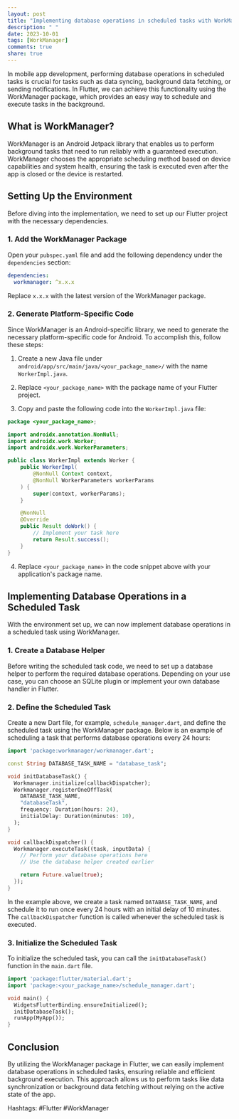 ```yaml
---
layout: post
title: "Implementing database operations in scheduled tasks with WorkManager in Flutter"
description: " "
date: 2023-10-01
tags: [WorkManager]
comments: true
share: true
---
```


In mobile app development, performing database operations in scheduled tasks is crucial for tasks such as data syncing, background data fetching, or sending notifications. In Flutter, we can achieve this functionality using the WorkManager package, which provides an easy way to schedule and execute tasks in the background.

## What is WorkManager?

WorkManager is an Android Jetpack library that enables us to perform background tasks that need to run reliably with a guaranteed execution. WorkManager chooses the appropriate scheduling method based on device capabilities and system health, ensuring the task is executed even after the app is closed or the device is restarted.

## Setting Up the Environment

Before diving into the implementation, we need to set up our Flutter project with the necessary dependencies.

### 1. Add the WorkManager Package

Open your `pubspec.yaml` file and add the following dependency under the `dependencies` section:

```yaml
dependencies:
  workmanager: ^x.x.x
```

Replace `x.x.x` with the latest version of the WorkManager package.

### 2. Generate Platform-Specific Code

Since WorkManager is an Android-specific library, we need to generate the necessary platform-specific code for Android. To accomplish this, follow these steps:

1. Create a new Java file under `android/app/src/main/java/<your_package_name>/` with the name `WorkerImpl.java`.

2. Replace `<your_package_name>` with the package name of your Flutter project.

3. Copy and paste the following code into the `WorkerImpl.java` file:

```java
package <your_package_name>;

import androidx.annotation.NonNull;
import androidx.work.Worker;
import androidx.work.WorkerParameters;

public class WorkerImpl extends Worker {
    public WorkerImpl(
        @NonNull Context context,
        @NonNull WorkerParameters workerParams
    ) {
        super(context, workerParams);
    }

    @NonNull
    @Override
    public Result doWork() {
        // Implement your task here
        return Result.success();
    }
}
```

4. Replace `<your_package_name>` in the code snippet above with your application's package name.

## Implementing Database Operations in a Scheduled Task

With the environment set up, we can now implement database operations in a scheduled task using WorkManager.

### 1. Create a Database Helper

Before writing the scheduled task code, we need to set up a database helper to perform the required database operations. Depending on your use case, you can choose an SQLite plugin or implement your own database handler in Flutter.

### 2. Define the Scheduled Task

Create a new Dart file, for example, `schedule_manager.dart`, and define the scheduled task using the WorkManager package. Below is an example of scheduling a task that performs database operations every 24 hours:

```dart
import 'package:workmanager/workmanager.dart';

const String DATABASE_TASK_NAME = "database_task";

void initDatabaseTask() {
  Workmanager.initialize(callbackDispatcher);
  Workmanager.registerOneOffTask(
    DATABASE_TASK_NAME,
    "databaseTask",
    frequency: Duration(hours: 24),
    initialDelay: Duration(minutes: 10),
  );
}

void callbackDispatcher() {
  Workmanager.executeTask((task, inputData) {
    // Perform your database operations here
    // Use the database helper created earlier

    return Future.value(true);
  });
}
```

In the example above, we create a task named `DATABASE_TASK_NAME`, and schedule it to run once every 24 hours with an initial delay of 10 minutes. The `callbackDispatcher` function is called whenever the scheduled task is executed.

### 3. Initialize the Scheduled Task

To initialize the scheduled task, you can call the `initDatabaseTask()` function in the `main.dart` file.

```dart
import 'package:flutter/material.dart';
import 'package:<your_package_name>/schedule_manager.dart';

void main() {
  WidgetsFlutterBinding.ensureInitialized();
  initDatabaseTask();
  runApp(MyApp());
}
```

## Conclusion

By utilizing the WorkManager package in Flutter, we can easily implement database operations in scheduled tasks, ensuring reliable and efficient background execution. This approach allows us to perform tasks like data synchronization or background data fetching without relying on the active state of the app.

Hashtags: #Flutter #WorkManager